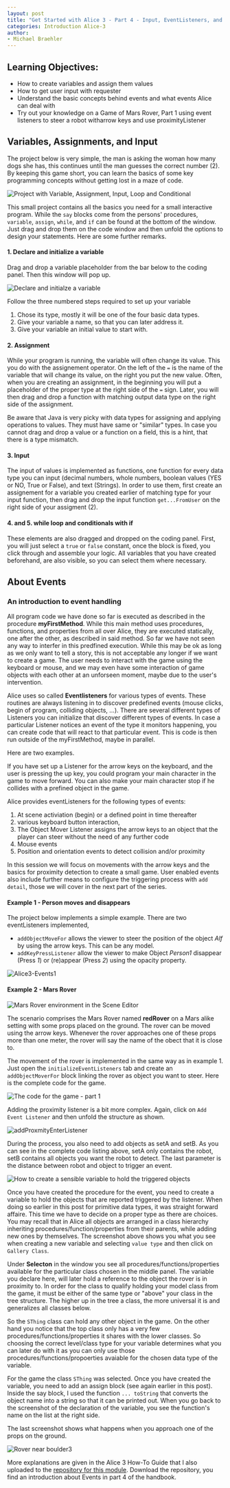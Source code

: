 ```yaml
---
layout: post
title: "Get Started with Alice 3 - Part 4 - Input, EventListeners, and the Beginnings of Mars Rover"
categories: Introduction Alice-3
author:
- Michael Braehler
---
```


## Learning Objectives:
- How to create variables and assign them values
- How to get user input with requester
- Understand the basic concepts behind events and what events Alice can deal with
- Try out your knowledge on a Game of Mars Rover, Part 1 using event listeners to steer a robot witharrow keys and use proximityListener


## Variables, Assignments, and Input

The project below is very simple, the man is asking the woman how many dogs she has, this continues until the man guesses the correct number (2). By keeping this game short, you can learn the basics of some key programming concepts without getting lost in a maze of code.

![Project with Variable, Assignment, Input, Loop and Conditional](/assets/2024-05-13_22-52-412.png)

This small project contains all the basics you need for a small interactive program. While the ```say``` blocks come from the persons' procedures, ```variable```, ```assign```, ```while```, and ```if``` can be found at the bottom of the window. Just drag and drop them on the code window and then unfold the options to design your statements. Here are some further remarks.


#### 1. Declare and initialize a variable

Drag and drop a variable placeholder from the bar below to the coding panel. Then this window will pop up.

![Declare and initialze a variable](/assets/2024-05-13_23-12-34.png)

Follow the three numbered steps required to set up your variable

1. Chose its type, mostly it will be one of the four basic data types.
2. Give your variable a name, so that you can later address it.
3. Give your variable an initial value to start with.


#### 2. Assignment

While your program is running, the variable will often change its value. This you do with the assignement operator. On the left of the ```=``` is the name of the variable that will change its value, on the right you put the new value. Often, when you are creating an assignment, in the beginning you will put a placeholder of the proper type at the right side of the ```=``` sign. Later, you will then drag and drop a function with matching output data type on the right side of the assignment.

Be aware that Java is very picky with data types for assigning and applying operations to values. They must have same or "similar" types. In case you cannot drag and drop a value or a function on a field, this is a hint, that there is a type mismatch.


#### 3. Input

The input of values is implemented as functions, one function for every data type you can input (decimal numbers, whole numbers, boolean values (YES or NO, True or False), and text (Strings). In order to use them, first create an assignement for a variable you created earlier of matching type for your input function, then drag and drop the input function ```get...FromUser``` on the right side of your assigment (2).


#### 4. and 5. while loop and conditionals with if

These elements are also dragged and dropped on the coding panel. First, you will just select a ```true``` or ```false``` constant, once the block is fixed, you click through and assemble your logic. All variables that you have created beforehand, are also visible, so you can select them where necessary.


## About Events

### An introduction to event handling

All program code we have done so far is executed as described in the procedure **myFirstMethod**. While this main method uses procedures, functions, and properties from all over Alice, they are executed statically, one after the other, as described in said method. So far we have not seen any way to interfer in this predfined execution. While this may be ok as long as we only want to tell a story, this is not acceptable any longer if we want to create a game. The user needs to interact with the game using the keyboard or mouse, and we may even have some interaction of game objects with each other at an unforseen moment, maybe due to the user's intervention.

Alice uses so called **Eventlisteners** for various types of events. These routines are always listening in to discover predefined events (mouse clicks, begin of program, colliding objects, ...). There are several different types of Listeners you can initialize that discover different types of events. In case a particular Listener notices an event of the type it monitors happening, you can create code that will react to that particular event. This is code is then run outside of the myFirstMethod, maybe in parallel.

Here are two examples.

If you have set up a Listener for the arrow keys on the keyboard, and the user is pressing the up key, you could program your main character in the game to move forward. You can also make your main character stop if he collides with a prefined object in the game. 

Alice provides eventListeners for the following types of events:

1. At scene activiation (begin) or a defined point in time thereafter
2. various keyboard button interaction,
3. The Object Mover Listener assigns the arrow keys to an object that the player can steer without the need of any further code
4. Mouse events
5. Position and orientation events to detect collision and/or proximity

In this session we will focus on movements with the arrow keys and the basics for proximity detection to create a small game. User enabled events also include further means to configure the triggering process with ```add detail```, those we will cover in the next part of the series.


#### Example 1 - Person moves and disappears

The project below implements a simple example. There are two eventListeners implemented,
- ```addObjectMoveFor``` allows the viewer to steer the position of the object *Alf* by using the arrow keys. This can be any model.
- ```addKeyPressListener``` allow the viewer to make Object *Person1* disappear (Press *1*) or (re)appear (Press *2*) using the opacity property.

![Alice3-Events1](/assets/230221_AliceEvents1.png)


#### Example 2 - Mars Rover

![Mars Rover environment in the Scene Editor](/assets/2024-05-14_13-21-19.png)

The scenario comprises the Mars Rover named **redRover** on a Mars alike setting with some props placed on the ground. The rover can be moved using the arrow keys. Whenever the rover approaches one of these props more than one meter, the rover will say the name of the obect that it is close to.

The movement of the rover is implemented in the same way as in example 1. Just open the ```initializeEventListeners``` tab and create an ```addObjectMoverFor``` block linking the rover as object you want to steer. Here is the complete code for the game.

![The code for the game - part 1](/assets/2024-05-14_13-15-16.png)

Adding the proximity listener is a bit more complex. Again, click on ```Add Event Listener``` and then unfold the structure as shown.

![addProxmityEnterListener](/assets/2024-05-14_13-19-06.png)

During the process, you also need to add objects as setA and setB. As you can see in the complete code listing above, setA only contains the robot, setB contains all objects you want the robot to detect. The last parameter is the distance between robot and object to trigger an event.

![How to create a sensible variable to hold the triggered objects](/assets/2024-05-14_13-17-31.png)

Once you have created the procedure for the event, you need to create a variable to hold the objects that are reported triggered by the listener. When doing so earlier in this post for primitive data types, it was straight forward affaire. This time we have to decide on a proper type as there are choices. You may recall that in Alice all objects are arranged in a class hierarchy inheriting procedures/function/properties from their parents, while adding new ones by themselves. The screenshot above shows you what you see when creating a new variable and selecting ```value type``` and then click on ```Gallery Class```. 

Under **Selecton** in the window you see all procedures/functions/properties available for the particular class chosen in the middle panel. The variable you declare here, will later hold a reference to the object the rover is in proximity to. In order for the class to qualify holding your model class from the game, it must be either of the same type or "above" your class in the tree structure. The higher up in the tree a class, the more universal it is and generalizes all classes below. 

So the ```SThing``` class can hold any other object in the game. On the other hand you notice that the top class only has a very few procedures/functions/properties it shares with the lower classes. So choosing the correct level/class type for your variable determines what you can later do with it as you can only use those procedures/functions/propoerties avaiable for the chosen data type of the variable.

For the game the class ```SThing``` was selected. Once you have created the variable, you need to add an assign block (see again earlier in this post). Inside the say block, I used the function ```... toString``` that converts the object name into a string so that it can be printed out. When you go back to the screenshot of the declaration of the variable, you see the function's name on the list at the right side.

The last screenshot shows what happens when you approach one of the props on the ground.

![Rover near boulder3](/assets/2024-05-14_13-14-27.png)

More explanations are given in the Alice 3 How-To Guide that I also uploaded to the [repository for this module](https://github.com/mibrs/Alice3Coding). Download the repository, you find an introduction about Events in part 4 of the handbook. 
